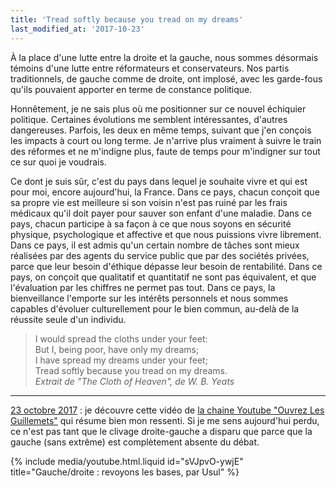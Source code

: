 ```yaml
---
title: 'Tread softly because you tread on my dreams'
last_modified_at: '2017-10-23'
---
```


À la place d'une lutte entre la droite et la gauche, nous sommes désormais
témoins d'une lutte entre réformateurs et conservateurs. Nos partis
traditionnels, de gauche comme de droite, ont implosé, avec les garde-fous
qu'ils pouvaient apporter en terme de constance politique.

<!-- more -->

Honnêtement, je ne sais plus où me positionner sur ce nouvel échiquier
politique. Certaines évolutions me semblent intéressantes, d'autres dangereuses.
Parfois, les deux en même temps, suivant que j'en conçois les impacts à court ou
long terme. Je n'arrive plus vraiment à suivre le train des réformes et ne
m'indigne plus, faute de temps pour m'indigner sur tout ce sur quoi je voudrais.

Ce dont je suis sûr, c'est du pays dans lequel je souhaite vivre et qui est pour
moi, encore aujourd'hui, la France. Dans ce pays, chacun conçoit que sa propre
vie est meilleure si son voisin n'est pas ruiné par les frais médicaux qu'il
doit payer pour sauver son enfant d'une maladie. Dans ce pays, chacun participe
à sa façon à ce que nous soyons en sécurité physique, psychologique et affective
et que nous puissions vivre librement. Dans ce pays, il est admis qu'un certain
nombre de tâches sont mieux réalisées par des agents du service public que par
des sociétés privées, parce que leur besoin d'éthique dépasse leur besoin de
rentabilité. Dans ce pays, on conçoit que qualitatif et quantitatif ne sont pas
équivalent, et que l'évaluation par les chiffres ne permet pas tout. Dans ce
pays, la bienveillance l'emporte sur les intérêts personnels et nous sommes
capables d'évoluer culturellement pour le bien commun, au-delà de la réussite
seule d'un individu.

> I would spread the cloths under your feet:  
> But I, being poor, have only my dreams;  
> I have spread my dreams under your feet;  
> Tread softly because you tread on my dreams.  
> <cite>Extrait de "The Cloth of Heaven", de W. B. Yeats</cite>

---

<ins datetime="2017-10-23">23 octobre 2017</ins> : je découvre cette vidéo de
[la chaine Youtube "Ouvrez Les Guillemets"](https://www.youtube.com/watch?v=sVJpvO-ywjE&list=PL0H7ONNEUnnt59niYAZ07dFTi99u2L2n_)
qui résume bien mon ressenti. Si je me sens aujourd'hui perdu, ce n'est pas tant
que le clivage droite-gauche a disparu que parce que la gauche (sans extrême)
est complètement absente du débat.

{% include media/youtube.html.liquid id="sVJpvO-ywjE" title="Gauche/droite : revoyons les bases, par Usul" %}
